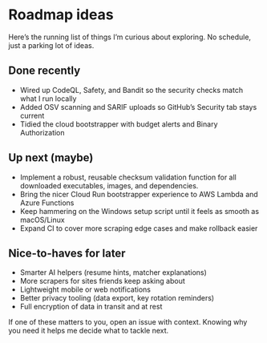 # Roadmap ideas

Here’s the running list of things I’m curious about exploring. No schedule, just a parking lot of ideas.

## Done recently

- Wired up CodeQL, Safety, and Bandit so the security checks match what I run locally
- Added OSV scanning and SARIF uploads so GitHub’s Security tab stays current
- Tidied the cloud bootstrapper with budget alerts and Binary Authorization

## Up next (maybe)

- Implement a robust, reusable checksum validation function for all downloaded executables, images, and dependencies.
- Bring the nicer Cloud Run bootstrapper experience to AWS Lambda and Azure Functions
- Keep hammering on the Windows setup script until it feels as smooth as macOS/Linux
- Expand CI to cover more scraping edge cases and make rollback easier

## Nice-to-haves for later

- Smarter AI helpers (resume hints, matcher explanations)
- More scrapers for sites friends keep asking about
- Lightweight mobile or web notifications
- Better privacy tooling (data export, key rotation reminders)
- Full encryption of data in transit and at rest

If one of these matters to you, open an issue with context. Knowing why you need it helps me decide what to tackle next.

